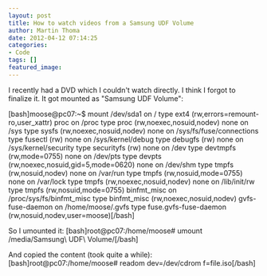 ```yaml
---
layout: post
title: How to watch videos from a Samsung UDF Volume
author: Martin Thoma
date: 2012-04-12 07:14:25
categories: 
- Code
tags: []
featured_image: 
---
```

I recently had a DVD which I couldn't watch directly. I think I forgot to finalize it. It got mounted as "Samsung UDF Volume":

[bash]moose@pc07:~$ mount
/dev/sda1 on / type ext4 (rw,errors=remount-ro,user_xattr)
proc on /proc type proc (rw,noexec,nosuid,nodev)
none on /sys type sysfs (rw,noexec,nosuid,nodev)
none on /sys/fs/fuse/connections type fusectl (rw)
none on /sys/kernel/debug type debugfs (rw)
none on /sys/kernel/security type securityfs (rw)
none on /dev type devtmpfs (rw,mode=0755)
none on /dev/pts type devpts (rw,noexec,nosuid,gid=5,mode=0620)
none on /dev/shm type tmpfs (rw,nosuid,nodev)
none on /var/run type tmpfs (rw,nosuid,mode=0755)
none on /var/lock type tmpfs (rw,noexec,nosuid,nodev)
none on /lib/init/rw type tmpfs (rw,nosuid,mode=0755)
binfmt_misc on /proc/sys/fs/binfmt_misc type binfmt_misc (rw,noexec,nosuid,nodev)
gvfs-fuse-daemon on /home/moose/.gvfs type fuse.gvfs-fuse-daemon (rw,nosuid,nodev,user=moose)[/bash]

So I umounted it:
[bash]root@pc07:/home/moose# umount /media/Samsung\ UDF\ Volume/[/bash]

And copied the content (took quite a while):
[bash]root@pc07:/home/moose# readom dev=/dev/cdrom f=file.iso[/bash]